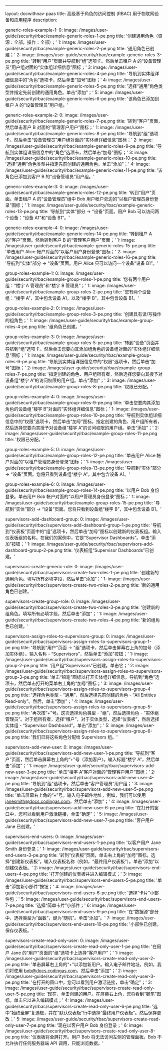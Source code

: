 ---
layout: docwithnav-paas
title: 高级基于角色的访问控制 (RBAC) 用于物联网设备和应用程序
description:

generic-roles-example-1:
    0:
        image: /images/user-guide/security/rbac/example-generic-roles-1-pe.png
        title: '创建通用角色（资源：全部，操作：全部）；'
    1:
        image: /images/user-guide/security/rbac/example-generic-roles-2-pe.png
        title: '通用角色已创建；'
    2:
        image: /images/user-guide/security/rbac/example-generic-roles-3-pe.png
        title: '转到“用户”页面并导航到“组”选项卡。然后单击租户 A 的“设备管理员”用户组对面的“实体组详细信息”图标；'
    3:
        image: /images/user-guide/security/rbac/example-generic-roles-4-pe.png
        title: '导航到实体组详细信息中的“角色”选项卡，然后单击“加号”图标；'
    4:
        image: /images/user-guide/security/rbac/example-generic-roles-5-pe.png
        title: '选择“通用”角色类型并指定先前创建的通用角色。单击“添加”；'
    5:
        image: /images/user-guide/security/rbac/example-generic-roles-6-pe.png
        title: '该角色已添加到租户 A 的“设备管理员”用户组。'

generic-roles-example-2:
    0:
        image: /images/user-guide/security/rbac/example-generic-roles-7-pe.png
        title: '转到“客户”页面，然后单击客户 B 对面的“管理客户用户”图标；'
    1:
        image: /images/user-guide/security/rbac/example-generic-roles-8-pe.png
        title: '导航到“组”选项卡。然后单击“设备管理员”用户组对面的“实体组详细信息”图标；'
    2:
        image: /images/user-guide/security/rbac/example-generic-roles-9-pe.png
        title: '导航到实体组详细信息中的“角色”选项卡，然后单击“加号”图标；'
    3:
        image: /images/user-guide/security/rbac/example-generic-roles-10-pe.png
        title: '选择“通用”角色类型并指定先前创建的通用角色。单击“添加”；'
    4:
        image: /images/user-guide/security/rbac/example-generic-roles-11-pe.png
        title: '该角色已添加到客户 B 的“设备管理员”用户组。'

generic-roles-example-3:
    0:
        image: /images/user-guide/security/rbac/example-generic-roles-12-pe.png
        title: '转到“用户”页面。单击租户 A 的“设备管理员”组中 Bob 用户帐户旁边的“以租户管理员身份登录”图标；'
    1:
        image: /images/user-guide/security/rbac/example-generic-roles-13-pe.png
        title: '导航到“实体”部分 -> “设备”页面。用户 Bob 可以访问两个设备：“设备 A1”和“设备 B1”。'

generic-roles-example-4:
    0:
        image: /images/user-guide/security/rbac/example-generic-roles-14-pe.png
        title: '转到租户 A 的“客户”页面。然后转到客户 B 的“管理客户用户”页面；'
    1:
        image: /images/user-guide/security/rbac/example-generic-roles-15-pe.png
        title: '单击用户 Alice 帐户对面的“以客户用户身份登录”图标；'
    2:
        image: /images/user-guide/security/rbac/example-generic-roles-16-pe.png
        title: '导航到“实体”部分 -> “设备”页面。用户 Alice 只可以访问一个设备“设备 B1”。'

group-roles-example-1:
    0:
        image: /images/user-guide/security/rbac/example-group-roles-1-pe.png
        title: '您有两个用户组：“楼宇 A 管理员”和“楼宇 B 管理员”；'
    1:
        image: /images/user-guide/security/rbac/example-group-roles-2-pe.png
        title: '您有两个设备组：“楼宇 A”，其中包含设备 A1，以及“楼宇 B”，其中包含设备 B1。'

group-roles-example-2:
    0:
        image: /images/user-guide/security/rbac/example-group-roles-3-pe.png
        title: '创建具有读/写操作的组角色；'
    1:
        image: /images/user-guide/security/rbac/example-group-roles-4-pe.png
        title: '组角色已创建。'

group-roles-example-3:
    0:
        image: /images/user-guide/security/rbac/example-group-roles-5-pe.png
        title: '转到“设备”页面并导航到“组”选项卡。然后单击您要向其添加组角色的设备组对面的“实体组详细信息”图标；'
    1:
        image: /images/user-guide/security/rbac/example-group-roles-6-pe.png
        title: '导航到实体组详细信息中的“权限”选项卡，然后单击“加号”图标；'
    2:
        image: /images/user-guide/security/rbac/example-group-roles-7-pe.png
        title: '指定创建的角色、用户组所有者，然后选择您要向其授予对设备组“楼宇 A”的访问权限的用户组。单击“添加”；'
    3:
        image: /images/user-guide/security/rbac/example-group-roles-8-pe.png
        title: '权限已分配。'

group-roles-example-4:
    0:
        image: /images/user-guide/security/rbac/example-group-roles-9-pe.png
        title: '单击您要向其添加角色的设备组“楼宇 B”对面的“实体组详细信息”图标；'
    1:
        image: /images/user-guide/security/rbac/example-group-roles-10-pe.png
        title: '导航到实体组详细信息中的“权限”选项卡，然后单击“加号”图标。指定创建的角色、用户组所有者，然后选择您要向其授予对设备组“楼宇 A”的访问权限的用户组。单击“添加”；'
    2:
        image: /images/user-guide/security/rbac/example-group-roles-11-pe.png
        title: '权限已分配。'

group-roles-example-5:
    0:
        image: /images/user-guide/security/rbac/example-group-roles-12-pe.png
        title: '单击用户 Alice 帐户对面的“以租户管理员身份登录”图标；'
    1:
        image: /images/user-guide/security/rbac/example-group-roles-13-pe.png
        title: '导航到“实体”部分 -> “设备”页面。您将只看到设备组“楼宇 A”，其中包含设备 A1。'

group-roles-example-6:
    0:
        image: /images/user-guide/security/rbac/example-group-roles-14-pe.png
        title: '以用户 Bob 身份登录。单击用户 Bob 帐户对面的“以租户管理员身份登录”图标；'
    1:
        image: /images/user-guide/security/rbac/example-group-roles-15-pe.png
        title: '导航到“实体”部分 -> “设备”页面。您将只看到设备组“楼宇 B”，其中包含设备 B1。'

supervisors-add-dashboard-group:
    0:
        image: /images/user-guide/security/rbac/supervisors-add-dashboard-group-1-pe.png
        title: '导航到“仪表板”页面中的“组”选项卡，然后单击“加号”图标以创建新的仪表板组。输入仪表板组的名称。在我们的案例中，它是“Supervisor Dashboards”。单击“添加”按钮；'
    1:
        image: /images/user-guide/security/rbac/supervisors-add-dashboard-group-2-pe.png
        title: '仪表板组“Supervisor Dashboards”已创建。'

supervisors-create-generic-role:
    0:
        image: /images/user-guide/security/rbac/supervisors-create-two-roles-1-pe.png
        title: '创建新的通用角色。填写所有必填字段，然后单击“添加”；'
    1:
        image: /images/user-guide/security/rbac/supervisors-create-two-roles-2-pe.png
        title: '新的通用角色已创建。'

supervisors-create-group-role:
    0:
        image: /images/user-guide/security/rbac/supervisors-create-two-roles-3-pe.png
        title: '创建新的组角色。填写所有必填字段，然后单击“添加”；'
    1:
        image: /images/user-guide/security/rbac/supervisors-create-two-roles-4-pe.png
        title: '新的组角色已创建。'

supervisors-assign-roles-to-supervisors-group:
    0:
        image: /images/user-guide/security/rbac/supervisors-assign-roles-to-supervisors-group-1-pe.png
        title: '导航到“用户”页面 -> “组”选项卡，然后单击屏幕右上角的加号（添加实体组）。输入名称 - “Supervisors”，然后单击“添加”按钮；'
    1:
        image: /images/user-guide/security/rbac/supervisors-assign-roles-to-supervisors-group-2-pe.png
        title: '用户组“Supervisors”已创建。单击它；'
    2:
        image: /images/user-guide/security/rbac/supervisors-assign-roles-to-supervisors-group-3-pe.png
        title: '单击“铅笔”图标以打开实体组详细信息。导航到“角色”选项卡，然后单击打开的菜单右上角的“加号”图标；'
    3:
        image: /images/user-guide/security/rbac/supervisors-assign-roles-to-supervisors-group-4-pe.png
        title: '选择角色类型 - “通用”，然后选择先前创建的角色 - “All Entities Read-only”。然后，单击“添加”；'
    4:
        image: /images/user-guide/security/rbac/supervisors-assign-roles-to-supervisors-group-5-pe.png
        title: '再次按“+”号。这次选择角色类型 - “组”，然后选择角色 - “实体组管理员”。对于组所有者，选择“租户”，对于实体类型，选择“仪表板”，然后选择实体组 - “Supervisor Dashboard”。单击“添加”；'
    5:
        image: /images/user-guide/security/rbac/supervisors-assign-roles-to-supervisors-group-6-pe.png
        title: '我们已将这些角色分配给 Supervisors 组。'

supervisors-add-new-user:
    0:
        image: /images/user-guide/security/rbac/supervisors-add-new-user-1-pe.png
        title: '导航到“客户”页面，然后单击屏幕右上角的“+”号（添加客户）。输入标题“楼宇 A”，然后单击“添加”；'
    1:
        image: /images/user-guide/security/rbac/supervisors-add-new-user-3-pe.png
        title: '单击“楼宇 A”客户对面的“管理客户用户”图标；'
    2:
        image: /images/user-guide/security/rbac/supervisors-add-new-user-4-pe.png
        title: '导航到“组”选项卡，然后单击“客户管理员”用户组；'
    3:
        image: /images/user-guide/security/rbac/supervisors-add-new-user-5-pe.png
        title: '单击屏幕右上角的“+”号。输入电子邮件地址，例如，我们可以使用 janesmith@docs.codingas.com，然后单击“添加”；'
    4:
        image: /images/user-guide/security/rbac/supervisors-add-new-user-6-pe.png
        title: '在打开的窗口中，您可以看到用户激活链接，单击“确定”；'
    5:
        image: /images/user-guide/security/rbac/supervisors-add-new-user-7-pe.png
        title: '客户用户 Jane 已创建。'

supervisors-end-users:
    0:
        image: /images/user-guide/security/rbac/supervisors-end-users-1-pe.png
        title: '以客户用户 Jane Smith 身份登录；'
    1:
        image: /images/user-guide/security/rbac/supervisors-end-users-3-pe.png
        title: '转到“仪表板”页面，单击右上角的“加号”图标。选择“创建新仪表板”。输入仪表板名称（例如，“最终用户仪表板”）。单击“添加”以创建仪表板。'
    2:
        image: /images/user-guide/security/rbac/supervisors-end-users-4-pe.png
        title: '打开创建的仪表板并进入编辑模式；'
    3:
        image: /images/user-guide/security/rbac/supervisors-end-users-5-pe.png
        title: '单击“添加新小部件”按钮；'
    4:
        image: /images/user-guide/security/rbac/supervisors-end-users-6-pe.png
        title: '选择“卡片”小部件包；'
    5:
        image: /images/user-guide/security/rbac/supervisors-end-users-7-pe.png
        title: '选择“简单卡片”小部件；'
    6:
        image: /images/user-guide/security/rbac/supervisors-end-users-9-pe.png
        title: '在“数据源”部分中，选择类型为“函数”，键为“随机”。单击“添加”。'
    7:
        image: /images/user-guide/security/rbac/supervisors-end-users-10-pe.png
        title: '小部件已创建。保存仪表板。'

supervisors-create-read-only-user:
    0:
        image: /images/user-guide/security/rbac/supervisors-create-read-only-user-1-pe.png
        title: '在用户 Jane 的“用户”页面的“组”选项卡上选择“客户用户”；'
    1:
        image: /images/user-guide/security/rbac/supervisors-create-read-only-user-2-pe.png
        title: '单击屏幕右上角的“+”以添加新用户。输入电子邮件地址，例如，我们将使用 bob@docs.codingas.com，然后单击“添加”；'
    2:
        image: /images/user-guide/security/rbac/supervisors-create-read-only-user-3-pe.png
        title: '在打开的窗口中，您可以看到用户激活链接，单击“确定”；'
    3:
        image: /images/user-guide/security/rbac/supervisors-create-read-only-user-5-pe.png
        title: '现在，单击创建的用户。在屏幕右上角，您将看到“钢笔”图标。单击它以进入编辑模式；'
    4:
        image: /images/user-guide/security/rbac/supervisors-create-read-only-user-6-pe.png
        title: '选中“始终全屏”复选框，并在“默认仪表板”行中选择“最终用户仪表板”。然后保存更改；'
    5:
        image: /images/user-guide/security/rbac/supervisors-create-read-only-user-7-pe.png
        title: '现在以客户用户 Bob 身份登录；'
    6:
        image: /images/user-guide/security/rbac/supervisors-create-read-only-user-8-pe.png
        title: '仪表板将全屏打开。用户 Bob 将无法访问左侧的管理面板。Bob 不允许执行任何服务器端 API 调用，只能浏览数据。'